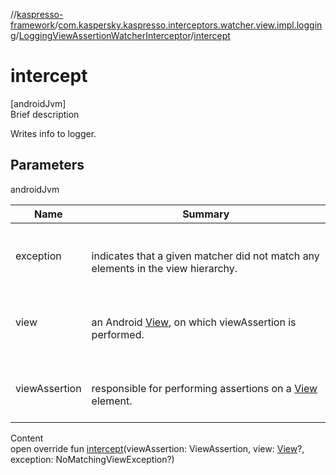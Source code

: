 //[kaspresso-framework](../../index.md)/[com.kaspersky.kaspresso.interceptors.watcher.view.impl.logging](../index.md)/[LoggingViewAssertionWatcherInterceptor](index.md)/[intercept](intercept.md)



# intercept  
[androidJvm]  
Brief description  


Writes info to logger.



## Parameters  
  
androidJvm  
  
|  Name|  Summary| 
|---|---|
| exception| <br><br>indicates that a given matcher did not match any elements in the view hierarchy.<br><br>
| view| <br><br>an Android [View](https://developer.android.com/reference/kotlin/android/view/View.html), on which viewAssertion is performed.<br><br>
| viewAssertion| <br><br>responsible for performing assertions on a [View](https://developer.android.com/reference/kotlin/android/view/View.html) element.<br><br>
  
  
Content  
open override fun [intercept](intercept.md)(viewAssertion: ViewAssertion, view: [View](https://developer.android.com/reference/kotlin/android/view/View.html)?, exception: NoMatchingViewException?)  



